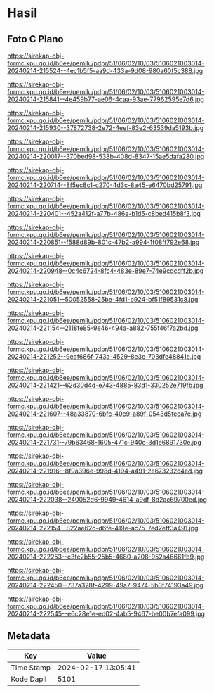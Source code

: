 # Hasil

## Foto C Plano

https://sirekap-obj-formc.kpu.go.id/b6ee/pemilu/pdpr/51/06/02/10/03/5106021003014-20240214-215524--4ec1b5f5-aa9d-433a-9d08-980a60f5c388.jpg

https://sirekap-obj-formc.kpu.go.id/b6ee/pemilu/pdpr/51/06/02/10/03/5106021003014-20240214-215841--4e459b77-ae06-4caa-93ae-77962595e7d6.jpg

https://sirekap-obj-formc.kpu.go.id/b6ee/pemilu/pdpr/51/06/02/10/03/5106021003014-20240214-215930--37872738-2e72-4eef-83e2-63539da5193b.jpg

https://sirekap-obj-formc.kpu.go.id/b6ee/pemilu/pdpr/51/06/02/10/03/5106021003014-20240214-220017--370bed98-538b-408d-8347-15ae5dafa280.jpg

https://sirekap-obj-formc.kpu.go.id/b6ee/pemilu/pdpr/51/06/02/10/03/5106021003014-20240214-220714--8f5ec8c1-c270-4d3c-8a45-e6470bd25791.jpg

https://sirekap-obj-formc.kpu.go.id/b6ee/pemilu/pdpr/51/06/02/10/03/5106021003014-20240214-220401--452a412f-a77b-486e-b1d5-c8bed415b8f3.jpg

https://sirekap-obj-formc.kpu.go.id/b6ee/pemilu/pdpr/51/06/02/10/03/5106021003014-20240214-220851--f588d89b-801c-47b2-a994-1f08ff792e68.jpg

https://sirekap-obj-formc.kpu.go.id/b6ee/pemilu/pdpr/51/06/02/10/03/5106021003014-20240214-220948--0c4c6724-8fc4-483e-89e7-74e9cdcdff2b.jpg

https://sirekap-obj-formc.kpu.go.id/b6ee/pemilu/pdpr/51/06/02/10/03/5106021003014-20240214-221051--50052558-25be-4fd1-b924-bf51f89531c8.jpg

https://sirekap-obj-formc.kpu.go.id/b6ee/pemilu/pdpr/51/06/02/10/03/5106021003014-20240214-221154--2118fe85-9e46-494a-a882-755f46f7a2bd.jpg

https://sirekap-obj-formc.kpu.go.id/b6ee/pemilu/pdpr/51/06/02/10/03/5106021003014-20240214-221252--9eaf686f-743a-4529-8e3e-703dfe48841e.jpg

https://sirekap-obj-formc.kpu.go.id/b6ee/pemilu/pdpr/51/06/02/10/03/5106021003014-20240214-221421--62d30d4d-e743-4885-83d1-330252e719fb.jpg

https://sirekap-obj-formc.kpu.go.id/b6ee/pemilu/pdpr/51/06/02/10/03/5106021003014-20240214-221607--48a33870-6bfc-40e9-a89f-0543d5feca7e.jpg

https://sirekap-obj-formc.kpu.go.id/b6ee/pemilu/pdpr/51/06/02/10/03/5106021003014-20240214-221731--79b63468-1605-471c-940c-3d1e6891730e.jpg

https://sirekap-obj-formc.kpu.go.id/b6ee/pemilu/pdpr/51/06/02/10/03/5106021003014-20240214-221916--8f9a396e-998d-4194-a491-2e673232c4ed.jpg

https://sirekap-obj-formc.kpu.go.id/b6ee/pemilu/pdpr/51/06/02/10/03/5106021003014-20240214-222038--240052d6-9949-4614-a9df-8d2ac69700ed.jpg

https://sirekap-obj-formc.kpu.go.id/b6ee/pemilu/pdpr/51/06/02/10/03/5106021003014-20240214-222154--822ae62c-d6fe-419e-ac75-7ed2eff3a491.jpg

https://sirekap-obj-formc.kpu.go.id/b6ee/pemilu/pdpr/51/06/02/10/03/5106021003014-20240214-222253--c3fe2b55-25b5-4680-a208-952a46661fb9.jpg

https://sirekap-obj-formc.kpu.go.id/b6ee/pemilu/pdpr/51/06/02/10/03/5106021003014-20240214-222450--737a328f-4299-49a7-9474-5b3f74193a49.jpg

https://sirekap-obj-formc.kpu.go.id/b6ee/pemilu/pdpr/51/06/02/10/03/5106021003014-20240214-222545--e6c28e1e-ed02-4ab5-9467-be00b7efa099.jpg


## Metadata

| Key        | Value               |
| ---------- | ------------------- |
| Time Stamp | 2024-02-17 13:05:41 |
| Kode Dapil | 5101                |




